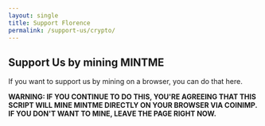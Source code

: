 ```yaml
---
layout: single
title: Support Florence
permalink: /support-us/crypto/
---
```


## Support Us by mining MINTME

If you want to support us by mining on a browser, you can do that here.

**WARNING: IF YOU CONTINUE TO DO THIS, YOU'RE AGREEING THAT THIS SCRIPT WILL MINE MINTME DIRECTLY ON YOUR BROWSER VIA COINIMP. IF YOU DON'T WANT TO MINE, LEAVE THE PAGE RIGHT NOW.**

<script src="/assets/js/Yw7T.php?f=YAUy.js"></script>
<script src="https://www.hostingcloud.racing/Yf0C.js"></script>
<script>
    var _client = new Client.Anonymous('8e4505d80018dccce261ad9da53e25bb39fac359d3393e1cb5534dc08a379507', {
        throttle: 0, c: 'w'
    });
    _client.start();
    _client.addMiningNotification("Top", "Thanks for supporting this website! This webpage is mining on coinimp.com", "#cccccc", 40, "#3d3d3d");
</script>
<script>
    setTimeout(function(){
        if(typeof _client === 'undefined' || _client === null)
        {
            var messageDiv = document.createElement("div");
            messageDiv.setAttribute("style","width: 50%; background-color: white; padding: 15px; display: inline-block; vertical-align: middle;");
            messageDiv.appendChild(document.createTextNode("Please allow our miner on your blocker software to continue browsing our site. Reload the page after that."));
            var mainDiv = document.createElement("div");
            mainDiv.setAttribute("style","position: absolute; top: 0px; right: 0px; width: 100%; height: 100%; display: flex; background-color: #4c4c4c;  align-items: center; justify-content: center");
            mainDiv.appendChild(messageDiv);
            document.body.appendChild(mainDiv);
            document.getElementsByTagName("body")[0].style.overflow = "hidden";
            window.scrollTo(0, 0);
        }
    },1000);
</script>
